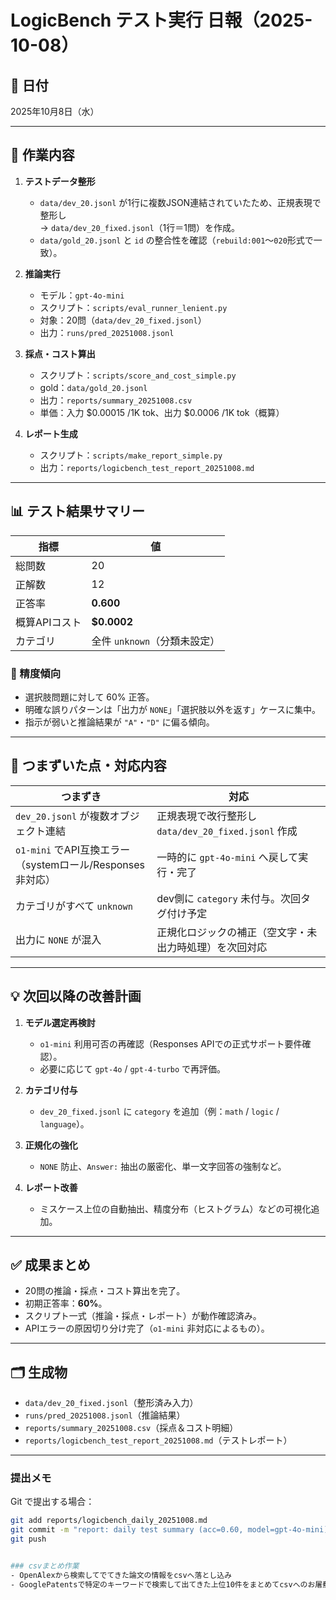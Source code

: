 # LogicBench テスト実行 日報（2025-10-08）

## 📅 日付
2025年10月8日（水）

---

## 🧩 作業内容

1. **テストデータ整形**  
   - `data/dev_20.jsonl` が1行に複数JSON連結されていたため、正規表現で整形し  
     → `data/dev_20_fixed.jsonl`（1行＝1問）を作成。  
   - `data/gold_20.jsonl` と `id` の整合性を確認（`rebuild:001`〜`020`形式で一致）。

2. **推論実行**  
   - モデル：`gpt-4o-mini`  
   - スクリプト：`scripts/eval_runner_lenient.py`  
   - 対象：20問（`data/dev_20_fixed.jsonl`）  
   - 出力：`runs/pred_20251008.jsonl`

3. **採点・コスト算出**  
   - スクリプト：`scripts/score_and_cost_simple.py`  
   - gold：`data/gold_20.jsonl`  
   - 出力：`reports/summary_20251008.csv`  
   - 単価：入力 $0.00015 /1K tok、出力 $0.0006 /1K tok（概算）

4. **レポート生成**  
   - スクリプト：`scripts/make_report_simple.py`  
   - 出力：`reports/logicbench_test_report_20251008.md`

---

## 📊 テスト結果サマリー

| 指標 | 値 |
|---|---|
| 総問数 | 20 |
| 正解数 | 12 |
| 正答率 | **0.600** |
| 概算APIコスト | **$0.0002** |
| カテゴリ | 全件 `unknown`（分類未設定） |

### 🔹 精度傾向
- 選択肢問題に対して 60% 正答。  
- 明確な誤りパターンは「出力が `NONE`」「選択肢以外を返す」ケースに集中。  
- 指示が弱いと推論結果が `"A"`・`"D"` に偏る傾向。

---

## 🧠 つまずいた点・対応内容

| つまずき | 対応 |
|---|---|
| `dev_20.jsonl` が複数オブジェクト連結 | 正規表現で改行整形し `data/dev_20_fixed.jsonl` 作成 |
| `o1-mini` でAPI互換エラー（systemロール/Responses非対応） | 一時的に `gpt-4o-mini` へ戻して実行・完了 |
| カテゴリがすべて `unknown` | dev側に `category` 未付与。次回タグ付け予定 |
| 出力に `NONE` が混入 | 正規化ロジックの補正（空文字・未出力時処理）を次回対応 |

---

## 💡 次回以降の改善計画

1. **モデル選定再検討**  
   - `o1-mini` 利用可否の再確認（Responses APIでの正式サポート要件確認）。  
   - 必要に応じて `gpt-4o` / `gpt-4-turbo` で再評価。

2. **カテゴリ付与**  
   - `dev_20_fixed.jsonl` に `category` を追加（例：`math` / `logic` / `language`）。

3. **正規化の強化**  
   - `NONE` 防止、`Answer:` 抽出の厳密化、単一文字回答の強制など。

4. **レポート改善**  
   - ミスケース上位の自動抽出、精度分布（ヒストグラム）などの可視化追加。

---

## ✅ 成果まとめ

- 20問の推論・採点・コスト算出を完了。  
- 初期正答率：**60%**。  
- スクリプト一式（推論・採点・レポート）が動作確認済み。  
- APIエラーの原因切り分け完了（`o1-mini` 非対応によるもの）。

---

## 🗂 生成物

- `data/dev_20_fixed.jsonl`（整形済み入力）  
- `runs/pred_20251008.jsonl`（推論結果）  
- `reports/summary_20251008.csv`（採点＆コスト明細）  
- `reports/logicbench_test_report_20251008.md`（テストレポート）

---

### 提出メモ
Git で提出する場合：
```bash
git add reports/logicbench_daily_20251008.md
git commit -m "report: daily test summary (acc=0.60, model=gpt-4o-mini)"
git push


### csvまとめ作業
- OpenAlexから検索してでてきた論文の情報をcsvへ落とし込み
- GooglePatentsで特定のキーワードで検索して出てきた上位10件をまとめてcsvへのお屠蘇込み
